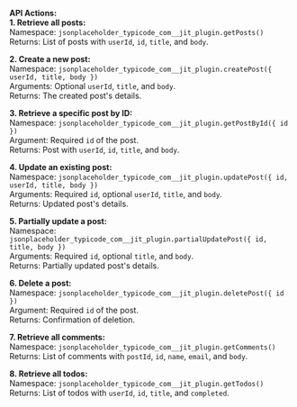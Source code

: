 **API Actions:**  
**1. Retrieve all posts:**  
Namespace: `jsonplaceholder_typicode_com__jit_plugin.getPosts()`  
Returns: List of posts with `userId`, `id`, `title`, and `body`.

**2. Create a new post:**  
Namespace: `jsonplaceholder_typicode_com__jit_plugin.createPost({ userId, title, body })`  
Arguments: Optional `userId`, `title`, and `body`.  
Returns: The created post's details.

**3. Retrieve a specific post by ID:**  
Namespace: `jsonplaceholder_typicode_com__jit_plugin.getPostById({ id })`  
Argument: Required `id` of the post.  
Returns: Post with `userId`, `id`, `title`, and `body`.

**4. Update an existing post:**  
Namespace: `jsonplaceholder_typicode_com__jit_plugin.updatePost({ id, userId, title, body })`  
Arguments: Required `id`, optional `userId`, `title`, and `body`.  
Returns: Updated post's details.

**5. Partially update a post:**  
Namespace: `jsonplaceholder_typicode_com__jit_plugin.partialUpdatePost({ id, title, body })`  
Arguments: Required `id`, optional `title`, and `body`.  
Returns: Partially updated post's details.

**6. Delete a post:**  
Namespace: `jsonplaceholder_typicode_com__jit_plugin.deletePost({ id })`  
Argument: Required `id` of the post.  
Returns: Confirmation of deletion.

**7. Retrieve all comments:**  
Namespace: `jsonplaceholder_typicode_com__jit_plugin.getComments()`  
Returns: List of comments with `postId`, `id`, `name`, `email`, and `body`.

**8. Retrieve all todos:**  
Namespace: `jsonplaceholder_typicode_com__jit_plugin.getTodos()`  
Returns: List of todos with `userId`, `id`, `title`, and `completed`.
